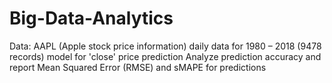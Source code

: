 # Big-Data-Analytics

Data: AAPL (Apple stock price information)
daily data for  1980 – 2018 (9478 records)
model for 'close' price prediction
Analyze prediction accuracy and report Mean Squared Error (RMSE) and sMAPE for predictions 
